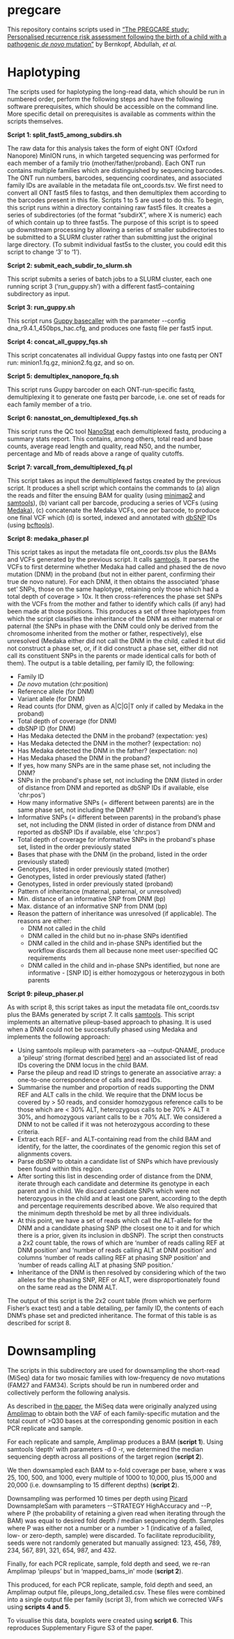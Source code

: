 # pregcare

This repository contains scripts used in [“The PREGCARE study: Personalised recurrence risk assessment following the birth of a child with a pathogenic _de novo_ mutation”](https://www.biorxiv.org/content/10.1101/2022.07.26.501520v1) by Bernkopf, Abdullah, _et al._

# Haplotyping

The scripts used for haplotyping the long-read data, which should be run in numbered order, perform the following steps and have the following software prerequisites, which should be accessible on the command line. More specific detail on prerequisites is available as comments within the scripts themselves.

**Script 1: split_fast5_among_subdirs.sh**

The raw data for this analysis takes the form of eight ONT (Oxford Nanopore) MinION runs, in which targeted sequencing was performed for each member of a family trio (mother/father/proband). Each ONT run contains multiple families which are distinguished by sequencing barcodes. The ONT run numbers, barcodes, sequencing coordinates, and associated family IDs are available in the metadata file ont_coords.tsv. We first need to convert all ONT fast5 files to fastqs, and then demultiplex them according to the barcodes present in this file. Scripts 1 to 5 are used to do this.
To begin, this script runs within a directory containing raw fast5 files. It creates a series of subdirectories (of the format “subdirX”, where X is numeric) each of which contain up to three fast5s. The purpose of this script is to speed up downstream processing by allowing a series of smaller subdirectories to be submitted to a SLURM cluster rather than submitting just the original large directory. (To submit individual fast5s to the cluster, you could edit this script to change ‘3’ to ‘1’).

**Script 2: submit_each_subdir_to_slurm.sh**

This script submits a series of batch jobs to a SLURM cluster, each one running script 3 (‘run_guppy.sh’) with a different fast5-containing subdirectory as input.

**Script 3: run_guppy.sh**

This script runs [Guppy basecaller](https://nanoporetech.com/) with the parameter --config dna_r9.4.1_450bps_hac.cfg, and produces one fastq file per fast5 input.

**Script 4: concat_all_guppy_fqs.sh**

This script concatenates all individual Guppy fastqs into one fastq per ONT run: minion1.fq.gz, minion2.fq.gz, and so on.

**Script 5: demultiplex_nanopore_fq.sh**

This script runs Guppy barcoder on each ONT-run-specific fastq, demultiplexing it to generate one fastq per barcode, i.e. one set of reads for each family member of a trio.

**Script 6: nanostat_on_demultiplexed_fqs.sh**

This script runs the QC tool [NanoStat](https://github.com/wdecoster/nanostat) each demultiplexed fastq, producing a summary stats report. This contains, among others, total read and base counts, average read length and quality, read N50, and the number, percentage and Mb of reads above a range of quality cutoffs.

**Script 7: varcall_from_demultiplexed_fq.pl**

This script takes as input the demultiplexed fastqs created by the previous script. It produces a shell script which contains the commands to (a) align the reads and filter the ensuing BAM for quality (using [minimap2](https://github.com/lh3/minimap2) and [samtools](http://www.htslib.org/)), (b) variant call per barcode, producing a series of VCFs (using [Medaka](https://github.com/nanoporetech/medaka)), (c) concatenate the Medaka VCFs, one per barcode, to produce one final VCF which (d) is sorted, indexed and annotated with [dbSNP](https://ftp.ncbi.nih.gov/snp/latest_release/VCF/) IDs (using [bcftools](https://samtools.github.io/bcftools/bcftools.html)).

**Script 8: medaka_phaser.pl**

This script takes as input the metadata file ont_coords.tsv plus the BAMs and VCFs generated by the previous script. It calls [samtools](http://www.htslib.org/).
It parses the VCFs to first determine whether Medaka had called and phased the de novo mutation (DNM) in the proband (but not in either parent, confirming their true de novo nature). For each DNM, it then obtains the associated ‘phase set’ SNPs, those on the same haplotype, retaining only those which had a total depth of coverage > 10x. It then cross-references the phase set SNPs with the VCFs from the mother and father to identify which calls (if any) had been made at those positions. This produces a set of three haplotypes from which the script classifies the inheritance of the DNM as either maternal or paternal (the SNPs in phase with the DNM could only be derived from the chromosome inherited from the mother or father, respectively), else unresolved (Medaka either did not call the DNM in the child, called it but did not construct a phase set, or, if it did construct a phase set, either did not call its constituent SNPs in the parents or made identical calls for both of them). The output is a table detailing, per family ID, the following:

* Family ID
* _De novo_ mutation (chr:position)
* Reference allele (for DNM)
* Variant allele (for DNM)
* Read counts (for DNM, given as A|C|G|T only if called by Medaka in the proband)
* Total depth of coverage (for DNM)
* dbSNP ID (for DNM)
* Has Medaka detected the DNM in the proband? (expectation: yes)
* Has Medaka detected the DNM in the mother? (expectation: no)
* Has Medaka detected the DNM in the father? (expectation: no)
* Has Medaka phased the DNM in the proband?
* If yes, how many SNPs are in the same phase set, not including the DNM?
* SNPs in the proband's phase set, not including the DNM (listed in order of distance from DNM and reported as dbSNP IDs if available, else 'chr:pos')
* How many informative SNPs (= different between parents) are in the same phase set, not including the DNM?
* Informative SNPs (= different between parents) in the proband’s phase set, not including the DNM (listed in order of distance from DNM and reported as dbSNP IDs if available, else 'chr:pos')
* Total depth of coverage for informative SNPs in the proband's phase set, listed in the order previously stated
* Bases that phase with the DNM (in the proband, listed in the order previously stated)
* Genotypes, listed in order previously stated (mother)
* Genotypes, listed in order previously stated (father)
* Genotypes, listed in order previously stated (proband)
* Pattern of inheritance (maternal, paternal, or unresolved)
* Min. distance of an informative SNP from DNM (bp)
* Max. distance of an informative SNP from DNM (bp)
* Reason the pattern of inheritance was unresolved (if applicable). The reasons are either:
  - DNM not called in the child
  - DNM called in the child but no in-phase SNPs identified
  - DNM called in the child and in-phase SNPs identified but the workflow discards them all because none meet user-specified QC requirements
  - DNM called in the child and in-phase SNPs identified, but none are informative - [SNP ID] is either homozygous or heterozygous in both parents

**Script 9: pileup_phaser.pl**

As with script 8, this script takes as input the metadata file ont_coords.tsv plus the BAMs generated by script 7. It calls [samtools](http://www.htslib.org/). This script implements an alternative pileup-based approach to phasing. It is used when a DNM could not be successfully phased using Medaka and implements the following approach:

* Using samtools mpileup with parameters -aa --output-QNAME, produce a ‘pileup’ string (format described [here](http://www.htslib.org/doc/samtools-mpileup.html)) and an associated list of read IDs covering the DNM locus in the child BAM.
* Parse the pileup and read ID strings to generate an associative array: a one-to-one correspondence of calls and read IDs.
* Summarise the number and proportion of reads supporting the DNM REF and ALT calls in the child. We require that the DNM locus be covered by > 50 reads, and consider homozygous reference calls to be those which are < 30% ALT, heterozygous calls to be 70% > ALT ≥ 30%, and homozygous variant calls to be ≥ 70% ALT. We considered a DNM to not be called if it was not heterozygous according to these criteria.
* Extract each REF- and ALT-containing read from the child BAM and identify, for the latter, the coordinates of the genomic region this set of alignments covers.
* Parse dbSNP to obtain a candidate list of SNPs which have previously been found within this region.
* After sorting this list in descending order of distance from the DNM, iterate through each candidate and determine its genotype in each parent and in child. We discard candidate SNPs which were not heterozygous in the child and at least one parent, according to the depth and percentage requirements described above. We also required that the minimum depth threshold be met by all three individuals.
* At this point, we have a set of reads which call the ALT-allele for the DNM and a candidate phasing SNP (the closest one to it and for which there is a prior, given its inclusion in dbSNP). The script then constructs a 2x2 count table, the rows of which are ‘number of reads calling REF at DNM position’ and ‘number of reads calling ALT at DNM position’ and columns ‘number of reads calling REF at phasing SNP position’ and ‘number of reads calling ALT at phasing SNP position.’
* Inheritance of the DNM is then resolved by considering which of the two alleles for the phasing SNP, REF or ALT, were disproportionately found on the same read as the DNM ALT.

The output of this script is the 2x2 count table (from which we perform Fisher’s exact test) and a table detailing, per family ID, the contents of each DNM’s phase set and predicted inheritance. The format of this table is as described for script 8.

# Downsampling

The scripts in this subdirectory are used for downsampling the short-read (MiSeq) data for two mosaic families with low-frequency de novo mutations (FAM27 and FAM34). Scripts should be run in numbered order and collectively perform the following analysis.

As described in [the paper](https://www.biorxiv.org/content/10.1101/2022.07.26.501520v1), the MiSeq data were originally analyzed using [Amplimap](https://github.com/koelling/amplimap) to obtain both the VAF of each family-specific mutation and the total count of >Q30 bases at the corresponding genomic position in each PCR replicate and sample.

For each replicate and sample, Amplimap produces a BAM (**script 1**). Using samtools ‘depth’ with parameters -d 0 -r, we determined the median sequencing depth across all positions of the target region (**script 2**).

We then downsampled each BAM to x-fold coverage per base, where x was 25, 100, 500, and 1000, every multiple of 1000 to 10,000, plus 15,000 and 20,000 (i.e. downsampling to 15 different depths) (**script 2**).

Downsampling was performed 10 times per depth using [Picard](https://broadinstitute.github.io/picard/) DownsampleSam with parameters --STRATEGY HighAccuracy and --P, where P (the probability of retaining a given read when iterating through the BAM) was equal to desired fold depth / median sequencing depth. Samples where P was either not a number or a number > 1 (indicative of a failed, low- or zero-depth, sample) were discarded. To facilitate reproducibility, seeds were not randomly generated but manually assigned: 123, 456, 789, 234, 567, 891, 321, 654, 987, and 432.

Finally, for each PCR replicate, sample, fold depth and seed, we re-ran Amplimap ‘pileups’ but in ‘mapped_bams_in’ mode (**script 2**).

This produced, for each PCR replicate, sample, fold depth and seed, an Amplimap output file, pileups_long_detailed.csv. These files were combined into a single output file per family (script 3), from which we corrected VAFs using **scripts 4 and 5**.

To visualise this data, boxplots were created using **script 6**. This reproduces Supplementary Figure S3 of the paper.
